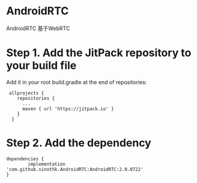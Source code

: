 # AndroidRTC
AndroidRTC 基于WebRTC



# Step 1. Add the JitPack repository to your build file
  Add it in your root build.gradle at the end of repositories:
     
     allprojects {
        repositories {
          ...
          maven { url 'https://jitpack.io' }
        }
      }

# Step 2. Add the dependency
    dependencies {
            implementation 'com.github.sinothk.AndroidRTC:AndroidRTC:2.0.0722'
    }
